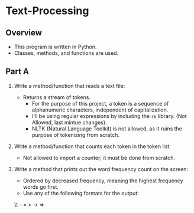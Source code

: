 # Text-Processing

## Overview
* This program is written in Python.
* Classes, methods, and functions are used.

## Part A
1. Write a method/function that reads a text file:
    * Returns a stream of tokens.
        * For the purpose of this project, a token is a sequence of alphanumeric characters, independent of capitalization.
        * I'll be using regular expressions by including the `re` library. (Not Allowed, last mintue changes).
        * NLTK (Natural Language Toolkit) is not allowed, as it ruins the purpose of tokenizing from scratch.
2. Write a method/function that counts each token in the token list:
    * Not allowed to import a counter; it must be done from scratch.
3. Write a method that prints out the word frequency count on the screen:
    * Ordered by decreased frequency, meaning the highest frequency words go first.
    * Use any of the following formats for the output:
    
    <token>\t<freq>
    <token> <freq>
    <token> - <freq>
    <token> = <freq>
    <token> > <freq>
    <token> -> <freq>
    <token> => <freq>

 